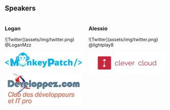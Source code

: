 ## Speakers

<div class="columns">

<div>

<h3>Logan</h3>

<p>![Twitter](assets/img/twitter.png) @LoganMzz</p>

![MonkeyPatch](assets/img/MonkeyPatch.png)
<!-- .element style="height: 70px" -->

![Developpez.com](assets/img/Developpez.png)
<!-- .element style="height: 100px" -->

</div>

<div>

<h3>Alessio</h3>

<p>![Twitter](assets/img/twitter.png) @lightplay8</p>

![clever cloud](assets/img/clever-cloud.png)
<!-- .element style="height: 100px" -->

</div>
</div>
